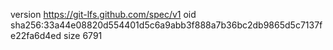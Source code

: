 version https://git-lfs.github.com/spec/v1
oid sha256:33a44e08820d554401d5c6a9abb3f888a7b36bc2db9865d5c7137fe22fa6d4ed
size 6791
